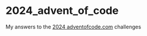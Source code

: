 # 2024_advent_of_code
My answers to the [2024 adventofcode.com](https://adventofcode.com/2024) challenges
